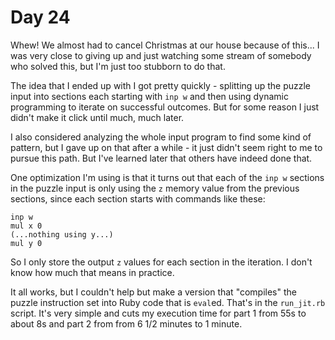 # Day 24

Whew! We almost had to cancel Christmas at our house because of this... I was very close to
giving up and just watching some stream of somebody who solved this, but I'm just too stubborn
to do that.

The idea that I ended up with I got pretty quickly - splitting up the puzzle input into sections
each starting with `inp w` and then using dynamic programming to iterate on successful outcomes.
But for some reason I just didn't make it click until much, much later.

I also considered analyzing the whole input program to find some kind of pattern, but I gave up
on that after a while - it just didn't seem right to me to pursue this path. But I've learned
later that others have indeed done that.

One optimization I'm using is that it turns out that each of the `inp w` sections in the puzzle
input is only using the `z` memory value from the previous sections, since each section starts
with commands like these:

```
inp w
mul x 0
(...nothing using y...)
mul y 0
```

So I only store the output `z` values for each section in the iteration. I don't know how much
that means in practice.

It all works, but I couldn't help but make a version that "compiles" the puzzle instruction set
into Ruby code that is `eval`ed. That's in the `run_jit.rb` script. It's very simple and cuts my
execution time for part 1 from 55s to about 8s and part 2 from from 6 1/2 minutes to 1 minute.

